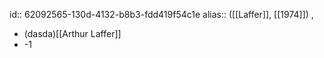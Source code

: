 id:: 62092565-130d-4132-b8b3-fdd419f54c1e
alias:: ([[Laffer]], [[1974]]) ,

- (dasda)[[Arthur Laffer]]
- -1